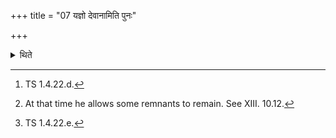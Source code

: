 +++
title = "07 यज्ञो देवानामिति पुनः"

+++

<details><summary>थिते</summary>

7. With yajño devānām...[^1] having taken Soma again,[^2] with vivasva āditya...[^3] having put the Upāṁśusavana-stone in it, having then stirred it (the mixture of Soma and curds) by means of it (=Upāṁāśusavana-stone)-(if the sacrificer is) desirous of rain,  

[^1]: TS 1.4.22.d.  

[^2]: At that time he allows some remnants to remain. See XIII. 10.12.  

[^3]: TS 1.4.22.e.  
</details>
